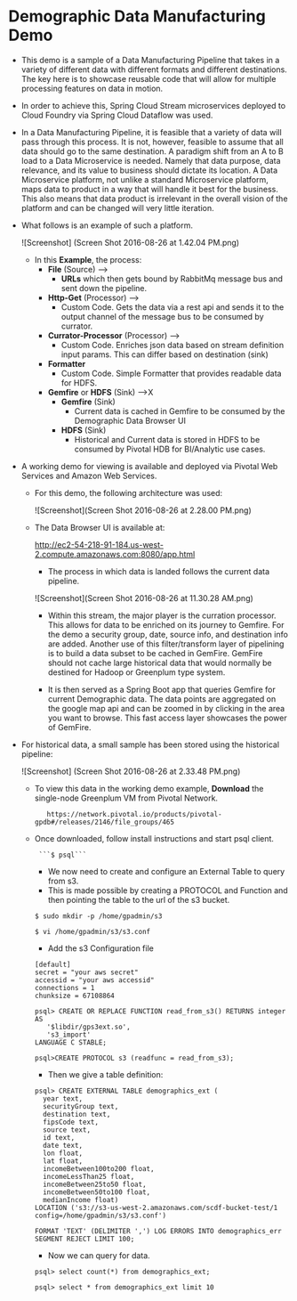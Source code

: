 # Demographic Data Manufacturing Demo
  * This demo is a sample of a Data Manufacturing Pipeline that takes in a variety of different data with different formats and different destinations. The key here is to showcase reusable code that will allow for multiple processing features on data in motion. 
  * In order to achieve this, Spring Cloud Stream microservices deployed to Cloud Foundry via Spring Cloud Dataflow was used. 
  * In a Data Manufacturing Pipeline, it is feasible that a variety of data will pass through this process. It is not, however, feasible to assume that all data should go to the same destination. A paradigm shift from an A to B load to a Data Microservice is needed. Namely that data purpose, data relevance, and its value to business should dictate its location. A Data Microservice platform, not unlike a standard Microservice platform, maps data to product in a way that will handle it best for the business. This also means that data product is irrelevant in the overall vision of the platform and can be changed will very little iteration. 
  * What follows is an example of such a platform.
  
       ![Screenshot] (Screen Shot 2016-08-26 at 1.42.04 PM.png)

    * In this **Example**, the process:
       * **File** (Source) --> 
         * **URLs** which then gets bound by RabbitMq message bus and sent down the pipeline.
       * **Http-Get** (Processor) -->
         * Custom Code. Gets the data via a rest api and sends it to the output channel of the message bus to be consumed by currator.
       * **Currator-Processor** (Processor) -->
         * Custom Code. Enriches json data based on stream definition input params. This can differ based on destination (sink)
       * **Formatter**
         * Custom Code. Simple Formatter that provides readable data for HDFS.
       * **Gemfire** or **HDFS** (Sink) -->X
         * **Gemfire** (Sink)
           * Current data is cached in Gemfire to be consumed by the Demographic Data Browser UI
         * **HDFS** (Sink)
           * Historical and Current data is stored in HDFS to be consumed by Pivotal HDB for BI/Analytic use cases. 
       
    
  * A working demo for viewing is available and deployed via Pivotal Web Services and Amazon Web Services. 
    * For this demo, the following architecture was used: 
    
      ![Screenshot](Screen Shot 2016-08-26 at 2.28.00 PM.png)

    * The Data Browser UI is available at:
       
       http://ec2-54-218-91-184.us-west-2.compute.amazonaws.com:8080/app.html
      
      * The process in which data is landed follows the current data pipeline.
      
      ![Screenshot](Screen Shot 2016-08-26 at 11.30.28 AM.png)
      
      * Within this stream, the major player is the curration processor. This allows for data to be enriched on its journey to Gemfire. For the demo a security group, date, source info, and destination info are added. Another use of this filter/transform layer of pipelining is to build a data subset to be cached in GemFire. GemFire should not cache large historical data that would normally be destined for Hadoop or Greenplum type system.
      
      * It is then served as a Spring Boot app that queries Gemfire for current Demographic data. The data points are aggregated on the google map api and can be zoomed in by clicking in the area you want to browse. This fast access layer showcases the power of GemFire.
  * For historical data, a small sample has been stored using the historical pipeline: 
  
      ![Screenshot] (Screen Shot 2016-08-26 at 2.33.48 PM.png)
  
      * To view this data in the working demo example, **Download** the single-node Greenplum VM from Pivotal Network. 
 
               https://network.pivotal.io/products/pivotal-gpdb#/releases/2146/file_groups/465 
       * Once downloaded, follow install instructions and start psql client. 
      
              ```$ psql```

         * We now need to create and configure an External Table to query from s3. 
          * This is made possible by creating a PROTOCOL and Function and then pointing the table to the url of the s3 bucket.
          
          ```
          $ sudo mkdir -p /home/gpadmin/s3
          
          $ vi /home/gpadmin/s3/s3.conf
          ```
          * Add the s3 Configuration file
          ```
          [default]
          secret = "your aws secret"
          accessid = "your aws accessid"
          connections = 1
          chunksize = 67108864
          ```
          
          ```
          psql> CREATE OR REPLACE FUNCTION read_from_s3() RETURNS integer AS 
             '$libdir/gps3ext.so', 
             's3_import'
          LANGUAGE C STABLE;
          
          psql>CREATE PROTOCOL s3 (readfunc = read_from_s3);
          ```
          
          * Then we give a table definition:
          
          ```
          psql> CREATE EXTERNAL TABLE demographics_ext (
            year text,
            securityGroup text,
            destination text,
            fipsCode text,
            source text,  
            id text,
            date text,
            lon float,
            lat float, 
            incomeBetween100to200 float, 
            incomeLessThan25 float,
            incomeBetween25to50 float,
            incomeBetween50to100 float,
            medianIncome float) 
          LOCATION ('s3://s3-us-west-2.amazonaws.com/scdf-bucket-test/1 config=/home/gpadmin/s3/s3.conf') 
          
          FORMAT 'TEXT' (DELIMITER ',') LOG ERRORS INTO demographics_err SEGMENT REJECT LIMIT 100;
          ```
          
          * Now we can query for data. 
          
          ```psql> select count(*) from demographics_ext; ```
          
          ```psql> select * from demographics_ext limit 10```
          
          
